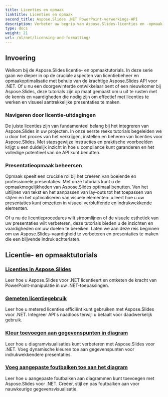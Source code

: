 ```yaml
---
title: Licenties en opmaak
linktitle: Licenties en opmaak
second_title: Aspose.Slides .NET PowerPoint-verwerkings-API
description: Verbeter uw begrip van Aspose.Slides-licenties en -opmaak door middel van uitgebreide tutorials. Leer hoe u licenties efficiënt beheert en een onberispelijke opmaak voor uw presentaties bereikt.
type: docs
weight: 21
url: /nl/net/licensing-and-formatting/
---
```


## Invoering

Welkom bij de Aspose.Slides licentie- en opmaaktutorials. In deze serie gaan we dieper in op de cruciale aspecten van licentiebeheer en opmaakoptimalisatie met behulp van de krachtige Aspose.Slides API voor .NET. Of u nu een doorgewinterde ontwikkelaar bent of een nieuwkomer bij Aspose.Slides, deze tutorials zijn op maat gemaakt om u uit te rusten met de kennis en vaardigheden die nodig zijn om effectief met licenties te werken en visueel aantrekkelijke presentaties te maken.

### Navigeren door licentie-uitdagingen

De juiste licenties zijn van fundamenteel belang bij het integreren van Aspose.Slides in uw projecten. In onze eerste reeks tutorials begeleiden we u door het proces van het verkrijgen, instellen en beheren van licenties voor Aspose.Slides. Met stapsgewijze instructies en praktische voorbeelden krijgt u een duidelijk inzicht in hoe u compliance kunt garanderen en het volledige potentieel van de API kunt benutten.

### Presentatieopmaak beheersen

Opmaak speelt een cruciale rol bij het creëren van boeiende en professionele presentaties. Met onze tutorials kunt u de opmaakmogelijkheden van Aspose.Slides optimaal benutten. Van het uitlijnen van tekst en het aanpassen van lay-outs tot het toepassen van stijlen en het optimaliseren van visuele elementen: u leert hoe u uw presentaties kunt omzetten in visueel verbluffende en indrukwekkende elementen.

Of u nu de licentieprocedures wilt stroomlijnen of de visuele esthetiek van uw presentaties wilt verbeteren, deze tutorials bieden u de inzichten en vaardigheden om uw doelen te bereiken. Laten we aan deze reis beginnen om uw Aspose.Slides-vaardigheid te verbeteren en presentaties te maken die een blijvende indruk achterlaten.

## Licentie- en opmaaktutorials
### [Licenties in Aspose.Slides](./licensing-and-formatting/)
Leer hoe u Aspose.Slides voor .NET licentieert en ontketen de kracht van PowerPoint-manipulatie in uw .NET-toepassingen.
### [Gemeten licentiegebruik](./metered-licensing/)
Leer hoe u metered licenties efficiënt kunt gebruiken met Aspose.Slides voor .NET. Integreer API's naadloos terwijl u betaalt voor daadwerkelijk gebruik.
### [Kleur toevoegen aan gegevenspunten in diagram](./add-color-to-data-points/)
Leer hoe u diagramvisualisaties kunt verbeteren met Aspose.Slides voor .NET. Voeg dynamische kleuren toe aan gegevenspunten voor indrukwekkendere presentaties.
### [Voeg aangepaste foutbalken toe aan het diagram](./add-custom-error/)
Leer hoe u aangepaste foutbalken aan diagrammen kunt toevoegen met Aspose.Slides voor .NET. Creëer, stijl en pas foutbalken aan voor nauwkeurige gegevensvisualisatie.
